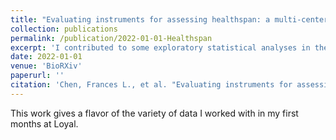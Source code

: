 ```yaml
---
title: "Evaluating instruments for assessing healthspan: a multi-center cross-sectional study on health-related quality of life (HRQL) and frailty in the companion dog"
collection: publications
permalink: /publication/2022-01-01-Healthspan
excerpt: 'I contributed to some exploratory statistical analyses in the measures of healthspan presented in this paper.'
date: 2022-01-01
venue: 'BioRXiv'
paperurl: ''
citation: 'Chen, Frances L., et al. "Evaluating instruments for assessing healthspan: a multi-center cross-sectional study on health-related quality of life (HRQL) and frailty in the companion dog." bioRxiv (2022).'
---
```

This work gives a flavor of the variety of data I worked with in my first months at Loyal. 